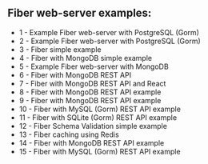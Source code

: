 ## Fiber web-server examples:

- 1 - Example Fiber web-server with PostgreSQL (Gorm)
- 2 - Example Fiber web-server with PostgreSQL (Gorm)
- 3 - Fiber simple example
- 4 - Fiber with MongoDB simple example
- 5 - Example Fiber web-server with MongoDB
- 6 - Fiber with MongoDB REST API
- 7 - Fiber with MongoDB REST API and React
- 8 - Fiber with MongoDB REST API example
- 9 - Fiber with MongoDB REST API example
- 10 - Fiber with MySQL (Gorm) REST API example
- 11 - Fiber with SQLite (Gorm) REST API example
- 12 - Fiber Schema Validation simple example
- 13 - Fiber сaching using Redis
- 14 - Fiber with MongoDB REST API example
- 15 - Fiber with MySQL (Gorm) REST API example

